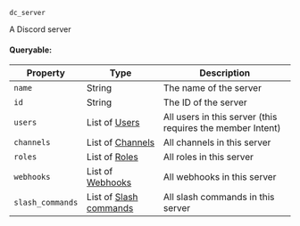 `dc_server`

A Discord server

#### Queryable:

| Property         | Type                                                | Description                                                |
|------------------|-----------------------------------------------------|------------------------------------------------------------|
| `name`           | String                                              | The name of the server                                     |
| `id`             | String                                              | The ID of the server                                       |
| `users`          | List of [Users](../user)                            | All users in this server (this requires the member Intent) |
| `channels`       | List of [Channels](../channel)                      | All channels in this server                                |
| `roles`          | List of [Roles](../role)                            | All roles in this server                                   |
| `webhooks`       | List of [Webhooks](../webhook)                      | All webhooks in this server                                |
| `slash_commands` | List of [Slash commands](../commands/slash-command) | All slash commands in this server                          |